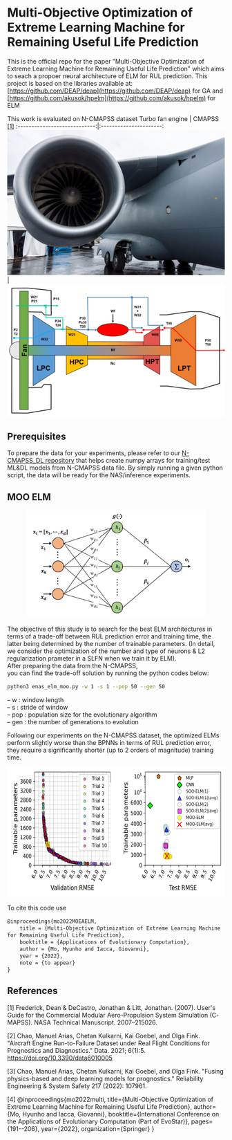 # Multi-Objective Optimization of Extreme Learning Machine for Remaining Useful Life Prediction
This is the official repo for the paper "Multi-Objective Optimization of Extreme Learning Machine for Remaining Useful Life Prediction" which aims to seach a propoer neural architecture of ELM for RUL prediction. 
This project is based on the libraries available at: [https://github.com/DEAP/deap](https://github.com/DEAP/deap) for GA and [https://github.com/akusok/hpelm](https://github.com/akusok/hpelm) for ELM

This work is evaluated on N-CMAPSS dataset
Turbo fan engine           |  CMAPSS [[1]](#1)
:----------------------------:|:----------------------:
![](turbo_engine.jpg)  |  ![](cmapss.png)



## Prerequisites
To prepare the data for your experiments, please refer to our [N-CMAPSS_DL repository](https://github.com/mohyunho/N-CMAPSS_DL) 
that helps create numpy arrays for training/test ML&DL models from N-CMAPSS data file. By simply running a given python script, the data will be ready for the NAS/inference experiments.  <br/>

## MOO ELM
<p align="center">
  <img height="250" src="/elm.png">
</p>

The objective of this study is to search for the best ELM architectures in terms of a trade-off between RUL prediction error and training time, the latter being determined by the number of trainable parameters. (In detail, we consider the optimization of the number and type of neurons & L2 regularization prameter in a SLFN when we train it by ELM). <br/>
After preparing the data from the N-CMAPSS, <br/>
you can find the trade-off solution by running the python codes below:
```bash
python3 enas_elm_moo.py -w 1 -s 1 --pop 50 --gen 50
```
&ndash;  w : window length <br/>
&ndash;  s : stride of window <br/>
&ndash;  pop : population size for the evolutionary algorithm <br/>
&ndash;  gen : the number of generations to evolution <br/>


Following our experiments on the N-CMAPSS dataset, the optimized ELMs perform slightly worse than the BPNNs in terms of RUL prediction error, they require a significantly shorter (up to 2 orders of magnitude) training time.<br/>
<p align="center">
  <img height="300" src="/moo_results.png">
</p>


To cite this code use
```
@inproceedings{mo2022MOEAELM,
	title = {Multi-Objective Optimization of Extreme Learning Machine for Remaining Useful Life Prediction},
	booktitle = {Applications of Evolutionary Computation},
	author = {Mo, Hyunho and Iacca, Giovanni},
	year = {2022},
	note = {to appear}
}
```

## References
<a id="1">[1]</a> 
Frederick, Dean & DeCastro, Jonathan & Litt, Jonathan. (2007). User's Guide for the Commercial Modular Aero-Propulsion System Simulation (C-MAPSS). NASA Technical Manuscript. 2007–215026. 

<a id="2">[2]</a> 
Chao, Manuel Arias, Chetan Kulkarni, Kai Goebel, and Olga Fink. "Aircraft Engine Run-to-Failure Dataset under Real Flight Conditions for Prognostics and Diagnostics." Data. 2021; 6(1):5. https://doi.org/10.3390/data6010005

<a id="3">[3]</a> 
Chao, Manuel Arias, Chetan Kulkarni, Kai Goebel, and Olga Fink. "Fusing physics-based and deep learning models for prognostics." Reliability Engineering & System Safety 217 (2022): 107961.

<a id="3">[4]</a> 
@inproceedings{mo2022multi,
  title={Multi-Objective Optimization of Extreme Learning Machine for Remaining Useful Life Prediction},
  author={Mo, Hyunho and Iacca, Giovanni},
  booktitle={International Conference on the Applications of Evolutionary Computation (Part of EvoStar)},
  pages={191--206},
  year={2022},
  organization={Springer}
}

